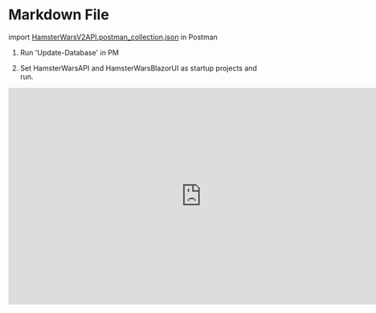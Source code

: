 ﻿# Markdown File


import [HamsterWarsV2API.postman_collection.json](HamsterWarsV2API.postman_collection.json) in Postman

1. Run 'Update-Database' in PM

2. Set HamsterWarsAPI and HamsterWarsBlazorUI as startup projects and run.

<iframe width="768" height="432" src="https://miro.com/app/live-embed/uXjVPuenchY=/?moveToViewport=-1445,-392,1972,1462&embedId=991377927151" frameborder="0" scrolling="no" allow="fullscreen; clipboard-read; clipboard-write" allowfullscreen></iframe>
